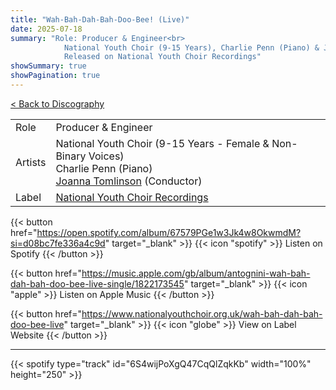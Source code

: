 ```yaml
---
title: "Wah-Bah-Dah-Bah-Doo-Bee! (Live)"
date: 2025-07-18
summary: "Role: Producer & Engineer<br>
            National Youth Choir (9-15 Years), Charlie Penn (Piano) & Joanna Tomlinson (Conductor)<br>
            Released on National Youth Choir Recordings"
showSummary: true
showPagination: true
---
```

[< Back to Discography](/discography)

| | |
|-|-|
|Role|Producer & Engineer|
|Artists|National Youth Choir (9-15 Years - Female & Non-Binary Voices)<br>Charlie Penn (Piano)<br>[Joanna Tomlinson](https://joannatomlinson.co.uk/) (Conductor)|
|Label|[National Youth Choir Recordings](https://www.nationalyouthchoir.org.uk/recordings)

{{< button href="https://open.spotify.com/album/67579PGe1w3Jk4w8OkwmdM?si=d08bc7fe336a4c9d" target="_blank" >}}
{{< icon "spotify" >}} Listen on Spotify
{{< /button >}}

{{< button href="https://music.apple.com/gb/album/antognini-wah-bah-dah-bah-doo-bee-live-single/1822173545" target="_blank" >}}
{{< icon "apple" >}} Listen on Apple Music
{{< /button >}}

{{< button href="https://www.nationalyouthchoir.org.uk/wah-bah-dah-bah-doo-bee-live" target="_blank" >}}
{{< icon "globe" >}} View on Label Website
{{< /button >}}

---

{{< spotify type="track" id="6S4wijPoXgQ47CqQlZqkKb" width="100%" height="250" >}}
